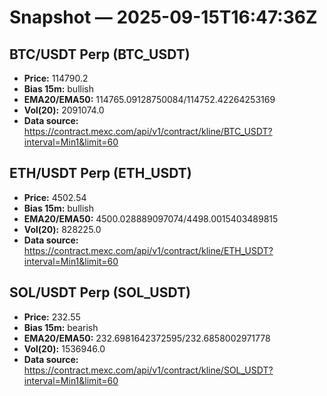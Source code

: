 # Snapshot — 2025-09-15T16:47:36Z

## BTC/USDT Perp (BTC_USDT)
- **Price:** 114790.2
- **Bias 15m:** bullish
- **EMA20/EMA50:** 114765.09128750084/114752.42264253169
- **Vol(20):** 2091074.0
- **Data source:** https://contract.mexc.com/api/v1/contract/kline/BTC_USDT?interval=Min1&limit=60

## ETH/USDT Perp (ETH_USDT)
- **Price:** 4502.54
- **Bias 15m:** bullish
- **EMA20/EMA50:** 4500.028889097074/4498.0015403489815
- **Vol(20):** 828225.0
- **Data source:** https://contract.mexc.com/api/v1/contract/kline/ETH_USDT?interval=Min1&limit=60

## SOL/USDT Perp (SOL_USDT)
- **Price:** 232.55
- **Bias 15m:** bearish
- **EMA20/EMA50:** 232.6981642372595/232.6858002971778
- **Vol(20):** 1536946.0
- **Data source:** https://contract.mexc.com/api/v1/contract/kline/SOL_USDT?interval=Min1&limit=60
